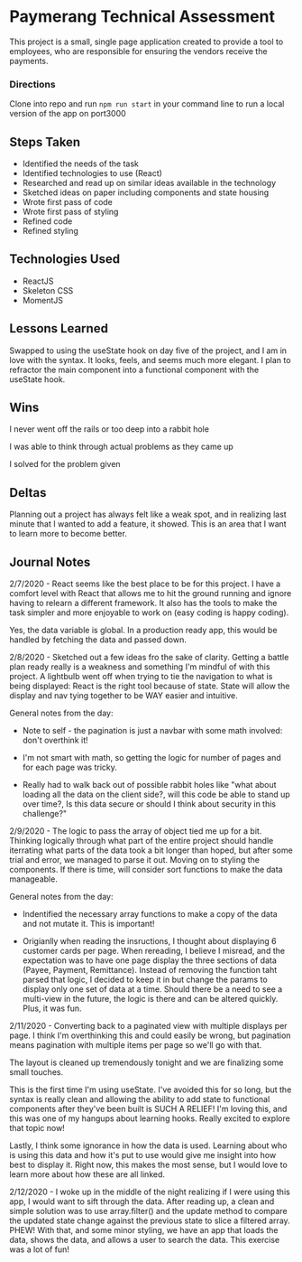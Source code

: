# Paymerang Technical Assessment

This project is a small, single page application created to provide a tool to employees, who are responsible for ensuring the vendors receive the payments.

### Directions

Clone into repo and run `npm run start` in your command line to run a local version of the app on port3000

## Steps Taken

-   Identified the needs of the task
-   Identified technologies to use (React)
-   Researched and read up on similar ideas available in the technology
-   Sketched ideas on paper including components and state housing
-   Wrote first pass of code
-   Wrote first pass of styling
-   Refined code
-   Refined styling

## Technologies Used

-   ReactJS
-   Skeleton CSS
-   MomentJS

## Lessons Learned

Swapped to using the useState hook on day five of the project, and I am in love with the syntax. It looks, feels, and seems much more elegant. I plan to refractor the main component into a functional component with the useState hook.

## Wins

I never went off the rails or too deep into a rabbit hole

I was able to think through actual problems as they came up

I solved for the problem given

## Deltas

Planning out a project has always felt like a weak spot, and in realizing last minute that I wanted to add a feature, it showed. This is an area that I want to learn more to become better.

## Journal Notes

2/7/2020 - React seems like the best place to be for this project. I have a comfort level with React that allows me to hit the ground running and ignore having to relearn a different framework. It also has the tools to make the task simpler and more enjoyable to work on (easy coding is happy coding).

Yes, the data variable is global. In a production ready app, this would be handled by fetching the data and passed down.

2/8/2020 - Sketched out a few ideas fro the sake of clarity. Getting a battle plan ready really is a weakness and something I'm mindful of with this project. A lightbulb went off when trying to tie the navigation to what is being displayed: React is the right tool because of state. State will allow the display and nav tying together to be WAY easier and intuitive.

General notes from the day:

-   Note to self - the pagination is just a navbar with some math involved: don't overthink it!

-   I'm not smart with math, so getting the logic for number of pages and for each page was tricky.

-   Really had to walk back out of possible rabbit holes like "what about loading all the data on the client side?, will this code be able to stand up over time?, Is this data secure or should I think about security in this challenge?"

2/9/2020 - The logic to pass the array of object tied me up for a bit. Thinking logically through what part of the entire project should handle iterrating what parts of the data took a bit longer than hoped, but after some trial and error, we managed to parse it out. Moving on to styling the components. If there is time, will consider sort functions to make the data manageable.

General notes from the day:

-   Indentified the necessary array functions to make a copy of the data and not mutate it. This is important!

-   Origianlly when reading the insructions, I thought about displaying 6 customer cards per page. When rereading, I believe I misread, and the expectation was to have one page display the three sections of data (Payee, Payment, Remittance). Instead of removing the function taht parsed that logic, I decided to keep it in but change the params to display only one set of data at a time. Should there be a need to see a multi-view in the future, the logic is there and can be altered quickly. Plus, it was fun.

2/11/2020 - Converting back to a paginated view with multiple displays per page. I think I'm overthinking this and could easily be wrong, but pagination means pagination with multiple items per page so we'll go with that.

The layout is cleaned up tremendously tonight and we are finalizing some small touches.

This is the first time I'm using useState. I've avoided this for so long, but the syntax is really clean and allowing the ability to add state to functional components after they've been built is SUCH A RELIEF! I'm loving this, and this was one of my hangups about learning hooks. Really excited to explore that topic now!

Lastly, I think some ignorance in how the data is used. Learning about who is using this data and how it's put to use would give me insight into how best to display it. Right now, this makes the most sense, but I would love to learn more about how these are all linked.

2/12/2020 - I woke up in the middle of the night realizing if I were using this app, I would want to sift through the data. After reading up, a clean and simple solution was to use array.filter() and the update method to compare the updated state change against the previous state to slice a filtered array. PHEW! With that, and some minor styling, we have an app that loads the data, shows the data, and allows a user to search the data. This exercise was a lot of fun!
